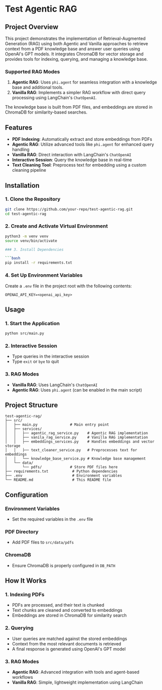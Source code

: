 # Test Agentic RAG

## Project Overview

This project demonstrates the implementation of Retrieval-Augmented Generation (RAG) using both Agentic and Vanilla approaches to retrieve context from a PDF knowledge base and answer user queries using OpenAI's GPT models. It integrates ChromaDB for vector storage and provides tools for indexing, querying, and managing a knowledge base.

### Supported RAG Modes
1. **Agentic RAG**: Uses `phi.agent` for seamless integration with a knowledge base and additional tools.
2. **Vanilla RAG**: Implements a simpler RAG workflow with direct query processing using LangChain's `ChatOpenAI`.

The knowledge base is built from PDF files, and embeddings are stored in ChromaDB for similarity-based searches.

## Features

* **PDF Indexing**: Automatically extract and store embeddings from PDFs
* **Agentic RAG**: Utilize advanced tools like `phi.agent` for enhanced query handling
* **Vanilla RAG**: Direct interaction with LangChain's `ChatOpenAI`
* **Interactive Session**: Query the knowledge base in real-time
* **Text Cleaning Tool**: Preprocess text for embedding using a custom cleaning pipeline

## Installation

### 1. Clone the Repository

```bash
git clone https://github.com/your-repo/test-agentic-rag.git
cd test-agentic-rag
```

### 2. Create and Activate Virtual Environment

```bash
python3 -m venv venv
source venv/bin/activate

### 3. Install Dependencies

```bash
pip install -r requirements.txt
```

### 4. Set Up Environment Variables

Create a `.env` file in the project root with the following contents:

```env
OPENAI_API_KEY=<openai_api_key>
```

## Usage

### 1. Start the Application

```bash
python src/main.py
```

### 2. Interactive Session

* Type queries in the interactive session
* Type `exit` or `bye` to quit

### 3. RAG Modes

* **Vanilla RAG**: Uses LangChain's `ChatOpenAI`
* **Agentic RAG**: Uses `phi.agent` (can be enabled in the main script)

## Project Structure

```
test-agentic-rag/
├── src/
│   ├── main.py               # Main entry point
│   ├── services/
│   │   ├── agentic_rag_service.py    # Agentic RAG implementation
│   │   ├── vanila_rag_service.py     # Vanilla RAG implementation
│   │   ├── embeddings_services.py    # Handles embeddings and vector storage
│   │   ├── text_cleaner_service.py   # Preprocesses text for embeddings
│   │   └── knowledge_base_service.py # Knowledge base management
│   └── data/
│       └── pdfs/             # Store PDF files here
├── requirements.txt           # Python dependencies
├── .env                       # Environment variables
└── README.md                  # This README file
```

## Configuration

### Environment Variables
* Set the required variables in the `.env` file

### PDF Directory
* Add PDF files to `src/data/pdfs`

### ChromaDB
* Ensure ChromaDB is properly configured in `DB_PATH`

## How It Works

### 1. Indexing PDFs
* PDFs are processed, and their text is chunked
* Text chunks are cleaned and converted to embeddings
* Embeddings are stored in ChromaDB for similarity search

### 2. Querying
* User queries are matched against the stored embeddings
* Context from the most relevant documents is retrieved
* A final response is generated using OpenAI's GPT model

### 3. RAG Modes
* **Agentic RAG**: Advanced integration with tools and agent-based workflows
* **Vanilla RAG**: Simple, lightweight implementation using LangChain
